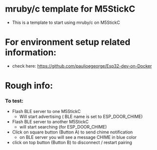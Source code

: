 # mruby/c template for M5StickC
 - This  is a template to start using mruby/c on M5StickC

# For environment setup related information:
  - check here: https://github.com/pauljoegeorge/Esp32-dev-on-Docker


# Rough info:
### To test:

- Flash BLE server to one M5StickC
  - Will start advertising ( BLE name is set to ESP_DOOR_CHIME)
- Flash BLE server to another M5StickC
  - will start searching (for ESP_DOOR_CHIME)
- Click on square button (Button A) to send chime notification
   - on BLE server you will see a message CHIME in blue color
- click on top button (Button B) to disconnect / restart pairing

